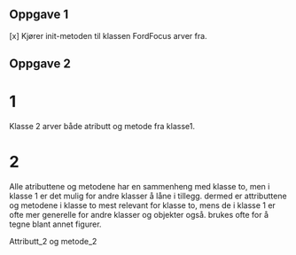 

## Oppgave 1

[x] Kjører init-metoden til klassen FordFocus arver fra. 



## Oppgave 2

# 1
Klasse 2 arver både atributt og metode fra klasse1.

# 2 
Alle atributtene og metodene har en sammenheng med klasse to, men i klasse 1 er det mulig for andre klasser å låne i tillegg. dermed er attributtene og metodene i klasse to mest relevant for klasse to, mens de i klasse 1 er ofte mer generelle for andre klasser og objekter også. brukes ofte for å tegne blant annet figurer. 

Attributt_2 og metode_2


